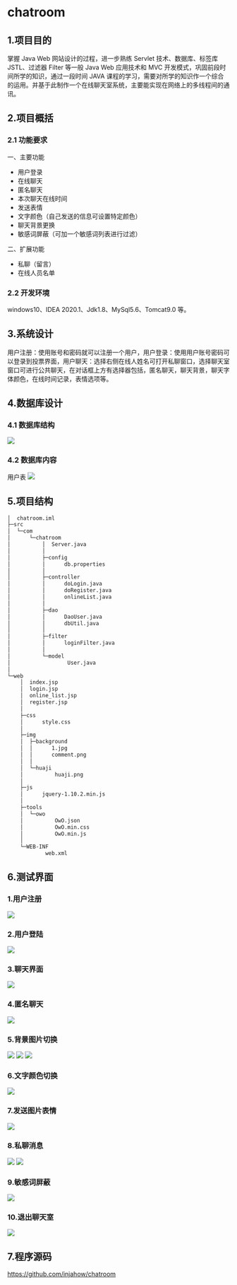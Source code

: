 # chatroom

## 1.项目目的

掌握 Java Web 网站设计的过程，进一步熟练 Servlet 技术、数据库、标签库 JSTL、过滤器 Filter 等一般 Java Web 应用技术和 MVC 开发模式，巩固前段时间所学的知识，通过一段时间 JAVA 课程的学习，需要对所学的知识作一个综合的运用。并基于此制作一个在线聊天室系统，主要能实现在网络上的多线程间的通讯。

## 2.项目概括

### 2.1 功能要求

一、主要功能

- 用户登录
- 在线聊天
- 匿名聊天
- 本次聊天在线时间
- 发送表情
- 文字颜色（自己发送的信息可设置特定颜色）
- 聊天背景更换
- 敏感词屏蔽（可加一个敏感词列表进行过滤）

二、扩展功能

- 私聊（留言）
- 在线人员名单

### 2.2 开发环境

windows10、IDEA 2020.1、Jdk1.8、MySql5.6、Tomcat9.0 等。

## 3.系统设计

用户注册：使用账号和密码就可以注册一个用户，用户登录：使用用户账号密码可以登录到投票界面，用户聊天：选择右侧在线人姓名可打开私聊窗口，选择聊天室窗口可进行公共聊天，在对话框上方有选择器包括，匿名聊天，聊天背景，聊天字体颜色，在线时间记录，表情选项等。

## 4.数据库设计

### 4.1 数据库结构

![](https://cdn.jsdelivr.net/gh/injahow/chatroom/imgs/sql.png)

### 4.2 数据库内容

用户表
![](https://cdn.jsdelivr.net/gh/injahow/chatroom/imgs/uesr.png)

## 5.项目结构

```bash
│  chatroom.iml
├─src
│  └─com
│      └─chatroom
│          │  Server.java
│          │
│          ├─config
│          │      db.properties
│          │
│          ├─controller
│          │      doLogin.java
│          │      doRegister.java
│          │      onlineList.java
│          │
│          ├─dao
│          │      DaoUser.java
│          │      dbUtil.java
│          │
│          ├─filter
│          │      loginFilter.java
│          │
│          └─model
│                  User.java
│
└─web
    │  index.jsp
    │  login.jsp
    │  online_list.jsp
    │  register.jsp
    │
    ├─css
    │      style.css
    │
    ├─img
    │  ├─background
    │  │      1.jpg
    │  │      comment.png
    │  │
    │  └─huaji
    │          huaji.png
    │
    ├─js
    │      jquery-1.10.2.min.js
    │
    ├─tools
    │  └─owo
    │          OwO.json
    │          OwO.min.css
    │          OwO.min.js
    │
    └─WEB-INF
            web.xml
```

## 6.测试界面

### 1.用户注册

![](https://cdn.jsdelivr.net/gh/injahow/chatroom/imgs/test1.png)

### 2.用户登陆

![](https://cdn.jsdelivr.net/gh/injahow/chatroom/imgs/test2.png)

### 3.聊天界面

![](https://cdn.jsdelivr.net/gh/injahow/chatroom/imgs/test3.png)

### 4.匿名聊天

![](https://cdn.jsdelivr.net/gh/injahow/chatroom/imgs/test4.png)

### 5.背景图片切换

![](https://cdn.jsdelivr.net/gh/injahow/chatroom/imgs/test5.png)
![](https://cdn.jsdelivr.net/gh/injahow/chatroom/imgs/test6.png)
![](https://cdn.jsdelivr.net/gh/injahow/chatroom/imgs/test7.png)

### 6.文字颜色切换

![](https://cdn.jsdelivr.net/gh/injahow/chatroom/imgs/test8.png)

### 7.发送图片表情

![](https://cdn.jsdelivr.net/gh/injahow/chatroom/imgs/test9.png)

### 8.私聊消息

![](https://cdn.jsdelivr.net/gh/injahow/chatroom/imgs/test10.png)
![](https://cdn.jsdelivr.net/gh/injahow/chatroom/imgs/test11.png)

### 9.敏感词屏蔽

![](https://cdn.jsdelivr.net/gh/injahow/chatroom/imgs/test12.png)

### 10.退出聊天室

![](https://cdn.jsdelivr.net/gh/injahow/chatroom/imgs/test13.png)

## 7.程序源码

https://github.com/injahow/chatroom
